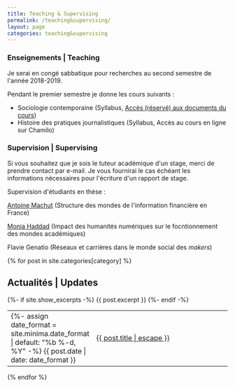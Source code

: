 ```yaml
---
title: Teaching & Supervising
permalink: /teaching&supervising/
layout: page
categories: teaching&supervising
---
```


<h3>Enseignements | Teaching</h3>

Je serai en congé sabbatique pour recherches au second semestre de l'année 2018-2019.

Pendant le premier semestre je donne les cours suivants :

- Sociologie contemporaine (Syllabus, [Accès (réservé) aux documents du cours](https://drive.google.com/drive/folders/0B5jxP8422LB8WkRJWGNiX1VQYTg?usp=sharing))
- Histoire des pratiques journalistiques (Syllabus, Accès au cours en ligne sur Chamilo)

<h3>Supervision | Supervising</h3>

Si vous souhaitez que je sois le tuteur académique d'un stage, merci de prendre contact par e-mail. Je vous fournirai le cas échéant les informations nécessaires pour l'écriture d'un rapport de stage.

Supervision d'étudiants en thèse :

[Antoine Machut](https://www.pacte-grenoble.fr/membres/antoine-machut) (Structure des mondes de l'information financière en France)

[Monia Haddad](https://www.pacte-grenoble.fr/membres/monia-haddad) (Impact des humanités numériques sur le focntionnement des mondes académiques)

Flavie Genatio (Réseaux et carrières dans le monde social des <i>makers</i>)


{% for post in site.categories[category] %}
<h2>Actualités | Updates</h2>
  <table style="width:100%;border:none;">
    <tr>
      <td style="width:15%;border:none;">
      {%- assign date_format = site.minima.date_format | default: "%b %-d, %Y" -%}
      <span>{{ post.date | date: date_format }}</span>
      </td>
      <td style="border:none;">
        <a href="{{ post.url | relative_url }}">
          {{ post.title | escape }}
        </a>
      </td>
      {%- if site.show_excerpts -%}
        {{ post.excerpt }}
      {%- endif -%}
    </tr>
  </table>
{% endfor %}
